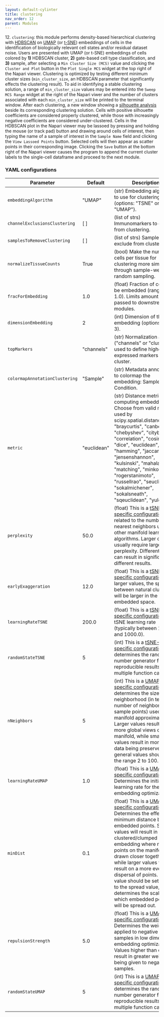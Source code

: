 ```yaml
---
layout: default-cylinter
title: clustering
nav_order: 12
parent: Modules
---
```


12\. `clustering`: this module performs density-based hierarchical clustering with [HDBSCAN](https://hdbscan.readthedocs.io/en/latest/api.html) on [UMAP](https://umap-learn.readthedocs.io/en/latest/) (or [t-SNE](https://scikit-learn.org/stable/modules/generated/sklearn.manifold.TSNE.html)) embeddings of cells in the identification of biologically relevant cell states and/or residual dataset noise. Users are presented with UMAP (or t-SNE) embeddings of cells colored by **1)** HDBSCAN cluster, **2)** gate-based cell type classification, and **3)** sample, after selecting a `Min Cluster Size (MCS)` value and clicking the `Cluster and Plot` button in the `Plot Single MCS` widget at the top right of the Napari viewer. Clustering is optimized by testing different minimum cluster sizes (`min_cluster_size`, an HDBSCAN parameter that significantly effects the clustering result). To aid in identifying a stable clustering solution, a range of `min_cluster_size` values may be entered into the `Sweep MCS Range` widget at the right of the Napari viwer and the number of clusters associated with each `min_cluster_size` will be printed to the terminal window. After each clustering, a new window showing a [silhouette analysis](https://www.sciencedirect.com/science/article/pii/0377042787901257) beside its corresponding clustering solution. Cells with positive silhouette coefficients are considered properly clustered, while those with increasingly negative coefficients are considered under-clustered. Cells in the HDBSCAN plot in the Napari viewer may be lassoed by pressing and holding the mouse (or track pad) button and drawing around cells of interest, then typing the name of a sample of interest in the `Sample Name` field and clicking the `View Lassoed Points` button. Selected cells will then appear as scatter points in their corresponding image. Clicking the `Save` button at the bottom right of the Napari viewer causes the program to append the current cluster labels to the single-cell dataframe and proceed to the next module.

### YAML configurations

| Parameter | Default | Description |
| --- | --- | --- |
| `embeddingAlgorithm` | "UMAP" | (str) Embedding algorithm to use for clustering (options: "TSNE" or "UMAP"). |
| `channelExclusionsClustering` | [ ] | (list of strs) Immunomarkers to exclude from clustering. |
| `samplesToRemoveClustering` | [ ] | (list of strs) Samples to exclude from clustering. |
| `normalizeTissueCounts` | True | (bool) Make the number of cells per tissue for clustering more similar through sample-weighted random sampling. |
| `fracForEmbedding` | 1.0 | (float) Fraction of cells to be embedded (range: 0.0-1.0). Limits amount of data passed to downstream modules. |
| `dimensionEmbedding` | 2 | (int) Dimension of the embedding (options: 2 or 3). |
| `topMarkers` | "channels" | (str) Normalization axis ("channels" or "clusters") used to define highest expressed markers per cluster. |
| `colormapAnnotationClustering` | "Sample" | (str) Metadata annotation to colormap the embedding: Sample or Condition. |
| `metric` | "euclidean" | (str) Distance metric for computing embedding. Choose from valid metrics used by scipy.spatial.distance.pdist: "braycurtis", "canberra", "chebyshev", "cityblock", "correlation", "cosine", "dice", "euclidean", "hamming", "jaccard", "jensenshannon", "kulsinski", "mahalanobis", "matching", "minkowski", "rogerstanimoto", "russellrao", "seuclidean", "sokalmichener", "sokalsneath", "sqeuclidean", "yule". |
| `perplexity` | 50.0 | (float) This is a [tSNE-specific configuration](https://scikit-learn.org/stable/modules/generated/sklearn.manifold.TSNE.html) related to the number of nearest neighbors used in other manifold learning algorithms. Larger datasets usually require larger perplexity. Different values can result in significantly different results. |
| `earlyExaggeration` | 12.0 | (float) This is a [tSNE-specific configuration](https://scikit-learn.org/stable/modules/generated/sklearn.manifold.TSNE.html). For larger values, the space between natural clusters will be larger in the embedded space. |
| `learningRateTSNE` | 200.0 | (float) This is a [tSNE-specific configuration](https://scikit-learn.org/stable/modules/generated/sklearn.manifold.TSNE.html). tSNE learning rate (typically between 10.0 and 1000.0). |
| `randomStateTSNE` | 5 | (int) This is a [tSNE-specific configuration](https://scikit-learn.org/stable/modules/generated/sklearn.manifold.TSNE.html). It determines the random number generator for reproducible results across multiple function calls. |
| `nNeighbors` | 5 | (int) This is a [UMAP-specific configuration](https://umap-learn.readthedocs.io/en/latest/api.html). It determines the size of local neighborhood (in terms of number of neighboring sample points) used for manifold approximation. Larger values result in more global views of the manifold, while smaller values result in more local data being preserved. In general values should be in the range 2 to 100. |
| `learningRateUMAP` | 1.0 | (float) This is a [UMAP-specific configuration](https://umap-learn.readthedocs.io/en/latest/api.html). It Determines the initial learning rate for the embedding optimization. |
| `minDist` | 0.1 | (float) This is a [UMAP-specific configuration](https://umap-learn.readthedocs.io/en/latest/api.html). Determines the effective minimum distance between embedded points. Smaller values will result in a more clustered/clumped embedding where nearby points on the manifold are drawn closer together, while larger values will result on a more even dispersal of points. The value should be set relative to the spread value, which determines the scale at which embedded points will be spread out. |
| `repulsionStrength` | 5.0 | (float) This is a [UMAP-specific configuration](https://umap-learn.readthedocs.io/en/latest/api.html). Determines the weighting applied to negative samples in low dimensional embedding optimization. Values higher than one will result in greater weight being given to negative samples. |
| `randomStateUMAP` | 5 | (int) This is a [UMAP-specific configuration](https://umap-learn.readthedocs.io/en/latest/api.html). It determines the random number generator for reproducible results across multiple function calls. |
